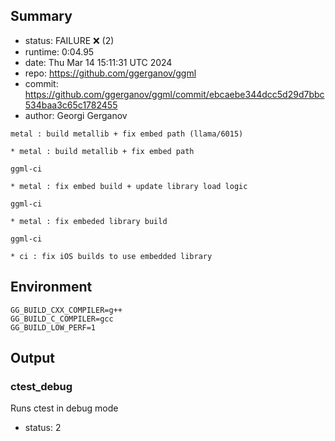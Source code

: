 ## Summary

- status:  FAILURE ❌ (2)
- runtime: 0:04.95
- date:    Thu Mar 14 15:11:31 UTC 2024
- repo:    https://github.com/ggerganov/ggml
- commit:  https://github.com/ggerganov/ggml/commit/ebcaebe344dcc5d29d7bbc534baa3c65c1782455
- author:  Georgi Gerganov
```
metal : build metallib + fix embed path (llama/6015)

* metal : build metallib + fix embed path

ggml-ci

* metal : fix embed build + update library load logic

ggml-ci

* metal : fix embeded library build

ggml-ci

* ci : fix iOS builds to use embedded library
```

## Environment

```
GG_BUILD_CXX_COMPILER=g++
GG_BUILD_C_COMPILER=gcc
GG_BUILD_LOW_PERF=1
```

## Output

### ctest_debug

Runs ctest in debug mode
- status: 2
```

```

